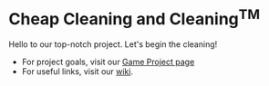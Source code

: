 # Cheap Cleaning and Cleaning<sup>TM</sup>
Hello to our top-notch project. Let's begin the cleaning!

- For project goals, visit our [Game Project page](https://github.com/AkaZecik/Cheap-Cleaning-and-Cleaning/projects/1)
- For useful links, visit our [wiki](https://github.com/AkaZecik/Cheap-Cleaning-and-Cleaning/wiki).
